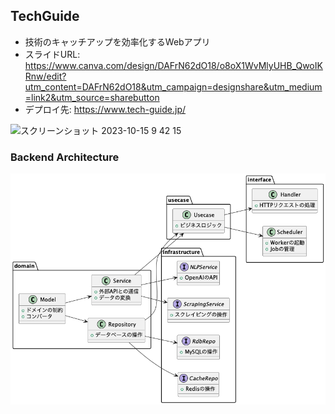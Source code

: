 ## TechGuide 
- 技術のキャッチアップを効率化するWebアプリ
- スライドURL: https://www.canva.com/design/DAFrN62dO18/o8oX1WvMlyUHB_QwoIKRnw/edit?utm_content=DAFrN62dO18&utm_campaign=designshare&utm_medium=link2&utm_source=sharebutton
- デプロイ先: https://www.tech-guide.jp/


<img width="1336" alt="スクリーンショット 2023-10-15 9 42 15" src="https://github.com/cocoide/tech-guide/assets/113165849/abc372db-e7f5-4b0c-83e6-354c9d4f26d9">

### Backend Architecture
![Architecture](https://raw.githubusercontent.com/cocoide/tech-guide/main/backend/docs/architecture.png)